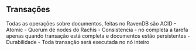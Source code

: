 ## Transações
Todas as operações sobre documentos,  feitas no RavenDB são ACID
		- Atomic - Quorum de nodes do Rachis
		- Consistencia - nó completa a tarefa apenas quando transação está completa e documentos estão persistentes
		- Durabilidade - Toda transação será executada no nó inteiro
<!--stackedit_data:
eyJoaXN0b3J5IjpbMzY1Mzg3MTk0LC0yNjA1MjE3NzhdfQ==
-->